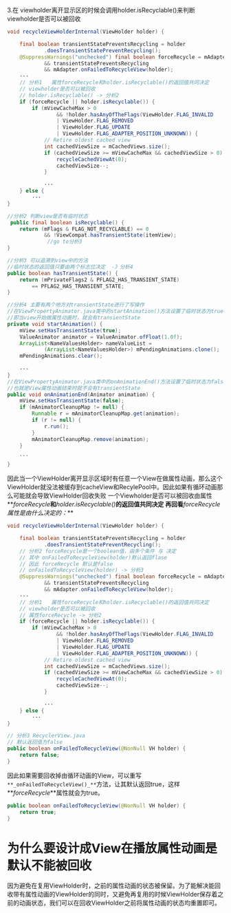 3.在  viewholder离开显示区的时候会调用holder.isRecyclable()来判断viewholder是否可以被回收
```java
void recycleViewHolderInternal(ViewHolder holder) {

    final boolean transientStatePreventsRecycling = holder
            .doesTransientStatePreventRecycling();
    @SuppressWarnings("unchecked") final boolean forceRecycle = mAdapter != null
            && transientStatePreventsRecycling
            && mAdapter.onFailedToRecycleView(holder);
    ···
	// 分析1   属性forceRecycle和holder.isRecyclable()的返回值共同决定
	// viewholder是否可以被回收
	// holder.isRecyclable() -> 分析2
    if (forceRecycle || holder.isRecyclable()) {
        if (mViewCacheMax > 0
                && !holder.hasAnyOfTheFlags(ViewHolder.FLAG_INVALID
                | ViewHolder.FLAG_REMOVED
                | ViewHolder.FLAG_UPDATE
                | ViewHolder.FLAG_ADAPTER_POSITION_UNKNOWN)) {
            // Retire oldest cached view
            int cachedViewSize = mCachedViews.size();
            if (cachedViewSize >= mViewCacheMax && cachedViewSize > 0) {
                recycleCachedViewAt(0);
                cachedViewSize--;
            }

            ···
    } else {
        ···
}

//分析2 判断view是否有临时状态
 public final boolean isRecyclable() {
    return (mFlags & FLAG_NOT_RECYCLABLE) == 0
            && !ViewCompat.hasTransientState(itemView);
             //go to分析3
}

//分析3 可以追溯到view中的方法
//临时状态的返回值只要由两个标志位决定  -》分析4
public boolean hasTransientState() {
    return (mPrivateFlags2 & PFLAG2_HAS_TRANSIENT_STATE) 
        == PFLAG2_HAS_TRANSIENT_STATE;
}

//分析4 主要有两个地方对transientState进行了写操作
//在ViewPropertyAnimator.java类中的startAnimation()方法设置了临时状态为true
//即当view开始做属性动画时，就会有transientState
private void startAnimation() {
    mView.setHasTransientState(true);
    ValueAnimator animator = ValueAnimator.ofFloat(1.0f);
    ArrayList<NameValuesHolder> nameValueList =
            (ArrayList<NameValuesHolder>) mPendingAnimations.clone();
    mPendingAnimations.clear();
    
    ···
}
//在ViewPropertyAnimator.java类中的onAnimationEnd()方法设置了临时状态为false
//也就是View属性动画结束时就不会有transientState
public void onAnimationEnd(Animator animation) {
    mView.setHasTransientState(false);
    if (mAnimatorCleanupMap != null) {
        Runnable r = mAnimatorCleanupMap.get(animation);
        if (r != null) {
            r.run();
        }
        mAnimatorCleanupMap.remove(animation);
    }

    ```
}
```
因此当一个ViewHolder离开显示区域时有任意一个View在做属性动画，那么这个ViewHolder就没法被缓存到cacheView和RecylePool中。因此如果有循环动画那么可能就会导致ViewHolder回收失败
一个Viewholder是否可以被回收由属性**_forceRecycle_**和**_holder.isRecyclable()_**的返回值共同决定
再回看**_forceRecycle属性是由什么决定的：_**
```java
void recycleViewHolderInternal(ViewHolder holder) {

    final boolean transientStatePreventsRecycling = holder
            .doesTransientStatePreventRecycling();
	// 分析2 forceRecycle是一个boolean值，由多个条件 与 决定
	// 其中 onFailedToRecycleView(holder)默认返回flase
	// 因此 forceRecycle 默认是false
	// onFailedToRecycleView(holder) -> 分析3
    @SuppressWarnings("unchecked") final boolean forceRecycle = mAdapter != null
            && transientStatePreventsRecycling
            && mAdapter.onFailedToRecycleView(holder);
    ···
	// 分析1   属性forceRecycle和holder.isRecyclable()的返回值共同决定
	// viewholder是否可以被回收
	// 属性forceRecycle -> 分析2
    if (forceRecycle || holder.isRecyclable()) {
        if (mViewCacheMax > 0
                && !holder.hasAnyOfTheFlags(ViewHolder.FLAG_INVALID
                | ViewHolder.FLAG_REMOVED
                | ViewHolder.FLAG_UPDATE
                | ViewHolder.FLAG_ADAPTER_POSITION_UNKNOWN)) {
            // Retire oldest cached view
            int cachedViewSize = mCachedViews.size();
            if (cachedViewSize >= mViewCacheMax && cachedViewSize > 0) {
                recycleCachedViewAt(0);
                cachedViewSize--;
            }

            ···
    } else {
        ···
}

// 分析3 RecyclerView.java
// 默认返回值为false
public boolean onFailedToRecycleView(@NonNull VH holder) {
    return false;
}
```
因此如果需要回收掉由循环动画的View，可以重写`**_onFailedToRecycleView()_**`方法，让其默认返回true，这样**_forceRecycle_**属性就会为true。
```java
public boolean onFailedToRecycleView(@NonNull VH holder) {
    return true;
}
```
# 为什么要设计成View在播放属性动画是默认不能被回收
因为避免在复用ViewHolder时，之前的属性动画的状态被保留。为了能解决能回收带有属性动画的ViewHolder的同时，又避免再复用的时候ViewHolder保存着之前的动画状态，我们可以在回收ViewHolder之前将属性动画的状态均重置即可。
